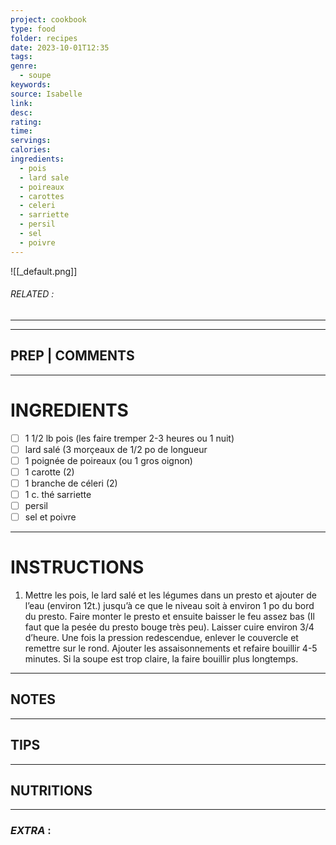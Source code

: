 ```yaml
---
project: cookbook
type: food
folder: recipes
date: 2023-10-01T12:35
tags: 
genre:
  - soupe
keywords: 
source: Isabelle
link: 
desc: 
rating: 
time: 
servings: 
calories: 
ingredients:
  - pois
  - lard sale
  - poireaux
  - carottes
  - celeri
  - sarriette
  - persil
  - sel
  - poivre
---
```


![[_default.png]]
###### *RELATED* : 
---


---
## PREP | COMMENTS



---
# INGREDIENTS

- [ ] 1 1/2 lb pois (les faire tremper 2-3 heures ou 1 nuit)
- [ ] lard salé (3 morçeaux de 1/2 po de longueur
- [ ] 1 poignée de poireaux (ou 1 gros oignon)
- [ ] 1 carotte (2)
- [ ] 1 branche de céleri (2)
- [ ] 1 c. thé sarriette
- [ ] persil
- [ ] sel et poivre

---
# INSTRUCTIONS

1. Mettre les pois, le lard salé et les légumes dans un presto et ajouter de l’eau (environ 12t.) jusqu’à ce que le niveau soit à environ 1 po du bord du presto. Faire monter le presto et ensuite baisser le feu assez bas (Il faut que la pesée du presto bouge très peu). Laisser cuire environ 3/4 d’heure. Une fois la pression redescendue, enlever le couvercle et remettre sur le rond. Ajouter les assaisonnements et refaire bouillir 4-5 minutes. Si la soupe est trop claire, la faire bouillir plus longtemps.

---
## NOTES



---
## TIPS



---
## NUTRITIONS



---
### *EXTRA* :



